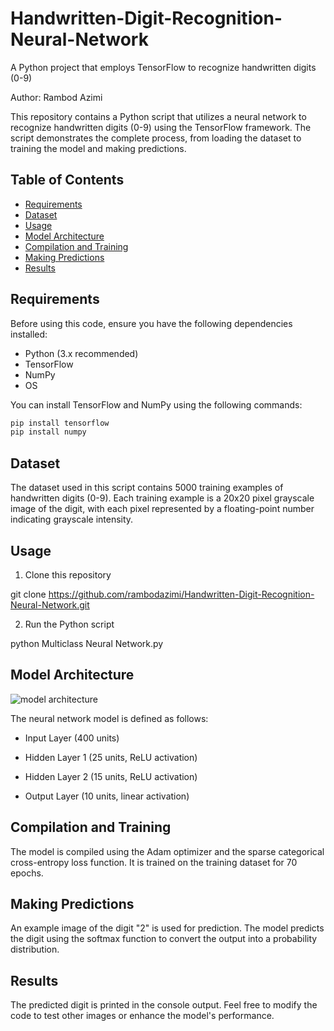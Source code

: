 # Handwritten-Digit-Recognition-Neural-Network
A Python project that employs TensorFlow to recognize handwritten digits (0-9)

Author: Rambod Azimi

This repository contains a Python script that utilizes a neural network to recognize handwritten digits (0-9) using the TensorFlow framework. The script demonstrates the complete process, from loading the dataset to training the model and making predictions.

## Table of Contents

- [Requirements](#requirements)
- [Dataset](#dataset)
- [Usage](#usage)
- [Model Architecture](#model-architecture)
- [Compilation and Training](#compilation-and-training)
- [Making Predictions](#making-predictions)
- [Results](#results)

## Requirements

Before using this code, ensure you have the following dependencies installed:

- Python (3.x recommended)
- TensorFlow
- NumPy
- OS

You can install TensorFlow and NumPy using the following commands:

```bash
pip install tensorflow
pip install numpy

```

## Dataset

The dataset used in this script contains 5000 training examples of handwritten digits (0-9). Each training example is a 20x20 pixel grayscale image of the digit, with each pixel represented by a floating-point number indicating grayscale intensity.

## Usage

1. Clone this repository

git clone https://github.com/rambodazimi/Handwritten-Digit-Recognition-Neural-Network.git

2. Run the Python script

python Multiclass Neural Network.py

## Model Architecture

![model architecture](https://i.ibb.co/0K0KBKM/C2-W2-Assigment-NN.png)


The neural network model is defined as follows:

- Input Layer (400 units)

- Hidden Layer 1 (25 units, ReLU activation)

- Hidden Layer 2 (15 units, ReLU activation)

- Output Layer (10 units, linear activation)

## Compilation and Training

The model is compiled using the Adam optimizer and the sparse categorical cross-entropy loss function. It is trained on the training dataset for 70 epochs.

## Making Predictions

An example image of the digit "2" is used for prediction. The model predicts the digit using the softmax function to convert the output into a probability distribution.

## Results

The predicted digit is printed in the console output. Feel free to modify the code to test other images or enhance the model's performance.
